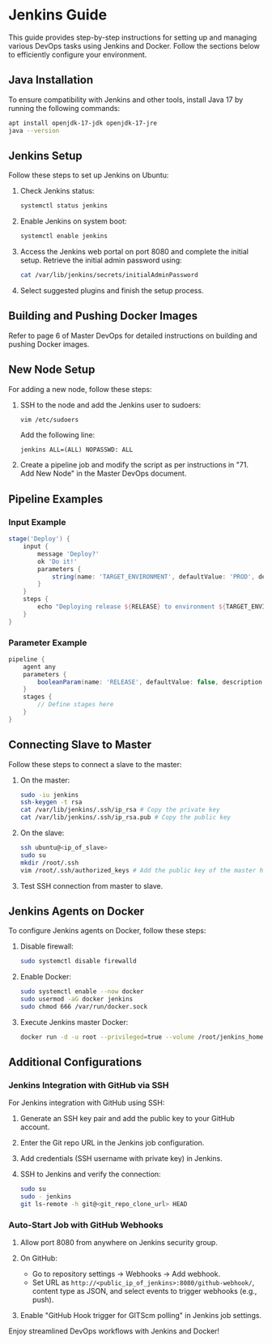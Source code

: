 # Jenkins Guide

This guide provides step-by-step instructions for setting up and managing various DevOps tasks using Jenkins and Docker. Follow the sections below to efficiently configure your environment.

## Java Installation

To ensure compatibility with Jenkins and other tools, install Java 17 by running the following commands:

```bash
apt install openjdk-17-jdk openjdk-17-jre
java --version
```

## Jenkins Setup

Follow these steps to set up Jenkins on Ubuntu:

1. Check Jenkins status:
   ```bash
   systemctl status jenkins
   ```

2. Enable Jenkins on system boot:
   ```bash
   systemctl enable jenkins
   ```

3. Access the Jenkins web portal on port 8080 and complete the initial setup. Retrieve the initial admin password using:
   ```bash
   cat /var/lib/jenkins/secrets/initialAdminPassword
   ```

4. Select suggested plugins and finish the setup process.

## Building and Pushing Docker Images

Refer to page 6 of Master DevOps for detailed instructions on building and pushing Docker images.

## New Node Setup

For adding a new node, follow these steps:

1. SSH to the node and add the Jenkins user to sudoers:
   ```bash
   vim /etc/sudoers
   ```
   Add the following line:
   ```
   jenkins ALL=(ALL) NOPASSWD: ALL
   ```

2. Create a pipeline job and modify the script as per instructions in "71. Add New Node" in the Master DevOps document.

## Pipeline Examples

### Input Example

```groovy
stage('Deploy') {
    input {
        message 'Deploy?'
        ok 'Do it!'
        parameters {
            string(name: 'TARGET_ENVIRONMENT', defaultValue: 'PROD', description: 'Target deployment environment')
        }
    }
    steps {
        echo "Deploying release ${RELEASE} to environment ${TARGET_ENVIRONMENT}"
    }
}
```

### Parameter Example

```groovy
pipeline {
    agent any
    parameters {
        booleanParam(name: 'RELEASE', defaultValue: false, description: 'Target deployment environment')
    }
    stages {
        // Define stages here
    }
}
```

## Connecting Slave to Master

Follow these steps to connect a slave to the master:

1. On the master:
   ```bash
   sudo -iu jenkins
   ssh-keygen -t rsa
   cat /var/lib/jenkins/.ssh/ip_rsa # Copy the private key
   cat /var/lib/jenkins/.ssh/ip_rsa.pub # Copy the public key
   ```

2. On the slave:
   ```bash
   ssh ubuntu@<ip_of_slave>
   sudo su
   mkdir /root/.ssh
   vim /root/.ssh/authorized_keys # Add the public key of the master here
   ```

3. Test SSH connection from master to slave.

## Jenkins Agents on Docker

To configure Jenkins agents on Docker, follow these steps:

1. Disable firewall:
   ```bash
   sudo systemctl disable firewalld
   ```

2. Enable Docker:
   ```bash
   sudo systemctl enable --now docker
   sudo usermod -aG docker jenkins
   sudo chmod 666 /var/run/docker.sock
   ```

3. Execute Jenkins master Docker:
   ```bash
   docker run -d -u root --privileged=true --volume /root/jenkins_home:/var/jenkins_home -v /var/run/docker.sock:/var/run/docker.sock -p 8080:8080 -p 50000:50000 --name jenkins-centos jenkins/jenkins:lts
   ```

## Additional Configurations

### Jenkins Integration with GitHub via SSH

For Jenkins integration with GitHub using SSH:

1. Generate an SSH key pair and add the public key to your GitHub account.

2. Enter the Git repo URL in the Jenkins job configuration.

3. Add credentials (SSH username with private key) in Jenkins.

4. SSH to Jenkins and verify the connection:
   ```bash
   sudo su
   sudo - jenkins
   git ls-remote -h git@<git_repo_clone_url> HEAD
   ```

### Auto-Start Job with GitHub Webhooks

1. Allow port 8080 from anywhere on Jenkins security group.

2. On GitHub:
   - Go to repository settings -> Webhooks -> Add webhook.
   - Set URL as `http://<public_ip_of_jenkins>:8080/github-webhook/`, content type as JSON, and select events to trigger webhooks (e.g., push).

3. Enable "GitHub Hook trigger for GITScm polling" in Jenkins job settings.

Enjoy streamlined DevOps workflows with Jenkins and Docker!